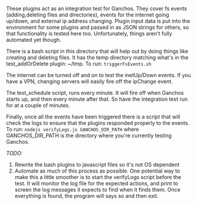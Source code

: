 These plugins act as an integration test for Ganchos. They cover fs events (adding,deleting files and directories), 
events for the internet going up/down, and external ip address changing. Plugin input data is put into the environment 
for some plugins and passed in as JSON strings for others, so that functionality is tested here too. Unfortunately, 
things aren't fully automated yet though. 

There is a bash script in this directory that will help out by doing things like creating and deleting files. 
It has the temp directory matching what's in the test_addOrDelete plugin: ~/tmp. To run: `triggerFsEvents.sh`

The internet can be turned off and on to test the inetUp/Down events. If you have a VPN, changing servers will easily fire off the ipChange event. 

The test_schedule script, runs every minute. It will fire off when Ganchos starts up, and then every minute after that. 
So have the integration test run for at a couple of minutes.

Finally, once all the events have been triggered there is a script that will check the logs to ensure that the plugins responded properly to the events. 
To run: `nodejs verifyLogs.js GANCHOS_DIR_PATH` where GANCHOS_DIR_PATH is the directory where you're currently testing Ganchos.

*TODO:*
1. Rewrite the bash plugins to javascript files so it's not OS dependent
2. Automate as much of this process as possible. One potential way to make this a little smoother
  is to start the verifyLogs script before the test. It will monitor the log file for the expected actions,
  and print to screen the log messages it expects to find when it finds them. Once everything
  is found, the program will says so and then exit.


